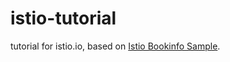 # istio-tutorial
tutorial for istio.io, based on [Istio Bookinfo Sample](https://istio.io/docs/guides/bookinfo.html).
